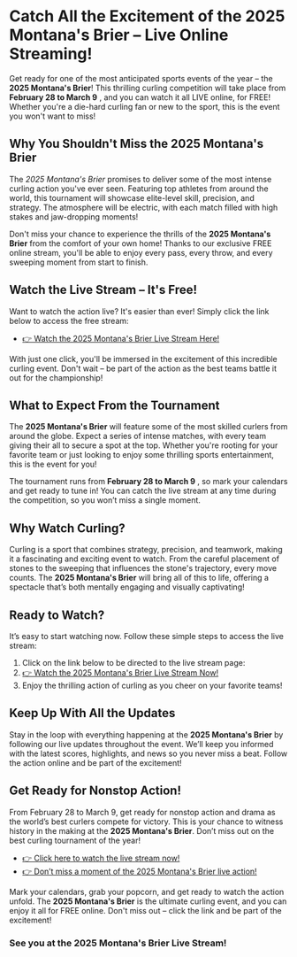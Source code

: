 # Catch All the Excitement of the 2025 Montana's Brier – Live Online Streaming!

Get ready for one of the most anticipated sports events of the year – the **2025 Montana's Brier**! This thrilling curling competition will take place from **February 28 to March 9** , and you can watch it all LIVE online, for FREE! Whether you're a die-hard curling fan or new to the sport, this is the event you won't want to miss!

## Why You Shouldn't Miss the 2025 Montana's Brier

The _2025 Montana's Brier_ promises to deliver some of the most intense curling action you've ever seen. Featuring top athletes from around the world, this tournament will showcase elite-level skill, precision, and strategy. The atmosphere will be electric, with each match filled with high stakes and jaw-dropping moments!

Don't miss your chance to experience the thrills of the **2025 Montana's Brier** from the comfort of your own home! Thanks to our exclusive FREE online stream, you'll be able to enjoy every pass, every throw, and every sweeping moment from start to finish.

## Watch the Live Stream – It's Free!

Want to watch the action live? It's easier than ever! Simply click the link below to access the free stream:

- [👉 Watch the 2025 Montana's Brier Live Stream Here!](https://tinyurl.com/livestreamfreeo?st=2025montanasbrier&si=gh)

With just one click, you'll be immersed in the excitement of this incredible curling event. Don't wait – be part of the action as the best teams battle it out for the championship!

## What to Expect From the Tournament

The **2025 Montana's Brier** will feature some of the most skilled curlers from around the globe. Expect a series of intense matches, with every team giving their all to secure a spot at the top. Whether you're rooting for your favorite team or just looking to enjoy some thrilling sports entertainment, this is the event for you!

The tournament runs from **February 28 to March 9** , so mark your calendars and get ready to tune in! You can catch the live stream at any time during the competition, so you won’t miss a single moment.

## Why Watch Curling?

Curling is a sport that combines strategy, precision, and teamwork, making it a fascinating and exciting event to watch. From the careful placement of stones to the sweeping that influences the stone's trajectory, every move counts. The **2025 Montana's Brier** will bring all of this to life, offering a spectacle that’s both mentally engaging and visually captivating!

## Ready to Watch?

It’s easy to start watching now. Follow these simple steps to access the live stream:

1. Click on the link below to be directed to the live stream page:
2. [👉 Watch the 2025 Montana's Brier Live Stream Now!](https://tinyurl.com/livestreamfreeo?st=2025montanasbrier&si=gh)
3. Enjoy the thrilling action of curling as you cheer on your favorite teams!

## Keep Up With All the Updates

Stay in the loop with everything happening at the **2025 Montana's Brier** by following our live updates throughout the event. We’ll keep you informed with the latest scores, highlights, and news so you never miss a beat. Follow the action online and be part of the excitement!

## Get Ready for Nonstop Action!

From February 28 to March 9, get ready for nonstop action and drama as the world’s best curlers compete for victory. This is your chance to witness history in the making at the **2025 Montana's Brier**. Don’t miss out on the best curling tournament of the year!

- [👉 Click here to watch the live stream now!](https://tinyurl.com/livestreamfreeo?st=2025montanasbrier&si=gh)
- [👉 Don’t miss a moment of the 2025 Montana's Brier live action!](https://tinyurl.com/livestreamfreeo?st=2025montanasbrier&si=gh)

Mark your calendars, grab your popcorn, and get ready to watch the action unfold. The **2025 Montana's Brier** is the ultimate curling event, and you can enjoy it all for FREE online. Don't miss out – click the link and be part of the excitement!

### See you at the 2025 Montana's Brier Live Stream!

